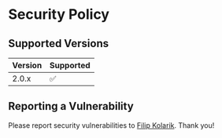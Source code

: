 # Security Policy

## Supported Versions

| Version | Supported          |
| ------- | ------------------ |
| 2.0.x   | :white_check_mark: |

## Reporting a Vulnerability

Please report security vulnerabilities to [Filip Kolarik](mailto:filip26@gmail.com). Thank you!
